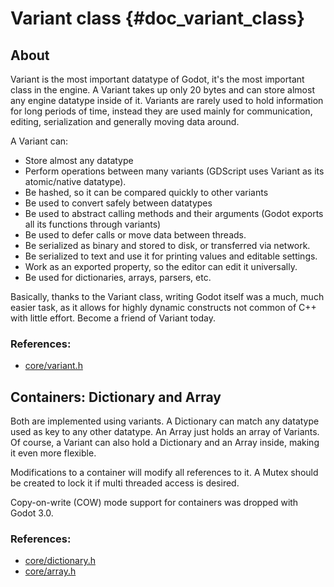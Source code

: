 Variant class {#doc_variant_class}
=============

About
-----

Variant is the most important datatype of Godot, it\'s the most
important class in the engine. A Variant takes up only 20 bytes and can
store almost any engine datatype inside of it. Variants are rarely used
to hold information for long periods of time, instead they are used
mainly for communication, editing, serialization and generally moving
data around.

A Variant can:

-   Store almost any datatype
-   Perform operations between many variants (GDScript uses Variant as
    its atomic/native datatype).
-   Be hashed, so it can be compared quickly to other variants
-   Be used to convert safely between datatypes
-   Be used to abstract calling methods and their arguments (Godot
    exports all its functions through variants)
-   Be used to defer calls or move data between threads.
-   Be serialized as binary and stored to disk, or transferred via
    network.
-   Be serialized to text and use it for printing values and editable
    settings.
-   Work as an exported property, so the editor can edit it universally.
-   Be used for dictionaries, arrays, parsers, etc.

Basically, thanks to the Variant class, writing Godot itself was a much,
much easier task, as it allows for highly dynamic constructs not common
of C++ with little effort. Become a friend of Variant today.

### References:

-   [core/variant.h](https://github.com/godotengine/godot/blob/master/core/variant.h)

Containers: Dictionary and Array
--------------------------------

Both are implemented using variants. A Dictionary can match any datatype
used as key to any other datatype. An Array just holds an array of
Variants. Of course, a Variant can also hold a Dictionary and an Array
inside, making it even more flexible.

Modifications to a container will modify all references to it. A Mutex
should be created to lock it if multi threaded access is desired.

Copy-on-write (COW) mode support for containers was dropped with Godot
3.0.

### References:

-   [core/dictionary.h](https://github.com/godotengine/godot/blob/master/core/dictionary.h)
-   [core/array.h](https://github.com/godotengine/godot/blob/master/core/array.h)
